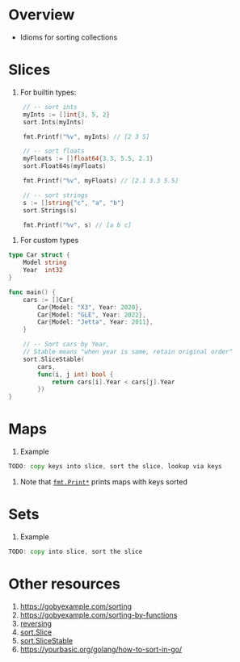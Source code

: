 # Overview
- Idioms for sorting collections


# Slices
1. For builtin types:
```go
    // -- sort ints
	myInts := []int{3, 5, 2}
	sort.Ints(myInts)

	fmt.Printf("%v", myInts) // [2 3 5]

    // -- sort floats
    myFloats := []float64{3.3, 5.5, 2.1}
    sort.Float64s(myFloats)

    fmt.Printf("%v", myFloats) // [2.1 3.3 5.5]

    // -- sort strings
	s := []string{"c", "a", "b"}
	sort.Strings(s)

	fmt.Printf("%v", s) // [a b c]
```
1. For custom types
```go
type Car struct {
	Model string
	Year  int32
}

func main() {
    cars := []Car{
		Car{Model: "X3", Year: 2020},
		Car{Model: "GLE", Year: 2022},
		Car{Model: "Jetta", Year: 2011},
	}

	// -- Sort cars by Year,
	// Stable means "when year is same, retain original order"
   	sort.SliceStable(
		cars,
		func(i, j int) bool {
			return cars[i].Year < cars[j].Year
		})
}
```


# Maps
1. Example
```go
TODO: copy keys into slice, sort the slice, lookup via keys
```
1. Note that [`fmt.Print*`](https://pkg.go.dev/fmt) prints maps with keys sorted


# Sets
1. Example
```go
TODO: copy into slice, sort the slice
```

# Other resources
1. https://gobyexample.com/sorting
1. https://gobyexample.com/sorting-by-functions
1. [reversing](https://pkg.go.dev/sort#Reverse)
1. [sort.Slice](https://pkg.go.dev/sort#Slice)
1. [sort.SliceStable](https://pkg.go.dev/sort#SliceStable)
1. https://yourbasic.org/golang/how-to-sort-in-go/

